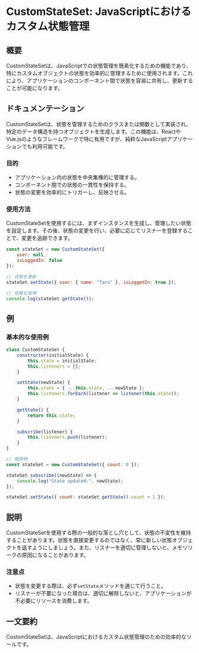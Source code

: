 <!--
Meta Description: # CustomStateSet: JavaScriptにおけるカスタム状態管理 ## 概要 CustomStateSetは、JavaScriptでの状態管理を簡素化するための機能であり、特にカスタムオブジェクトの状態を効率的に管理するために使用されます。これにより、アプリケーションのコンポーネント...
Meta Keywords: stateset, state, customstateset, setstate, newstate
-->

# CustomStateSet: JavaScriptにおけるカスタム状態管理

## 概要
CustomStateSetは、JavaScriptでの状態管理を簡素化するための機能であり、特にカスタムオブジェクトの状態を効率的に管理するために使用されます。これにより、アプリケーションのコンポーネント間で状態を容易に共有し、更新することが可能になります。

## ドキュメンテーション
CustomStateSetは、状態を管理するためのクラスまたは関数として実装され、特定のデータ構造を持つオブジェクトを生成します。この機能は、ReactやVue.jsのようなフレームワークで特に有用ですが、純粋なJavaScriptアプリケーションでも利用可能です。

### 目的
- アプリケーション内の状態を中央集権的に管理する。
- コンポーネント間での状態の一貫性を保持する。
- 状態の変更を効率的にトリガーし、反映させる。

### 使用方法
CustomStateSetを使用するには、まずインスタンスを生成し、管理したい状態を設定します。その後、状態の変更を行い、必要に応じてリスナーを登録することで、変更を追跡できます。

```javascript
const stateSet = new CustomStateSet({
    user: null,
    isLoggedIn: false
});

// 状態を更新
stateSet.setState({ user: { name: "Taro" }, isLoggedIn: true });

// 状態を取得
console.log(stateSet.getState());
```

## 例
### 基本的な使用例

```javascript
class CustomStateSet {
    constructor(initialState) {
        this.state = initialState;
        this.listeners = [];
    }

    setState(newState) {
        this.state = { ...this.state, ...newState };
        this.listeners.forEach(listener => listener(this.state));
    }

    getState() {
        return this.state;
    }

    subscribe(listener) {
        this.listeners.push(listener);
    }
}

// 使用例
const stateSet = new CustomStateSet({ count: 0 });

stateSet.subscribe((newState) => {
    console.log("State updated:", newState);
});

stateSet.setState({ count: stateSet.getState().count + 1 });
```

## 説明
CustomStateSetを使用する際の一般的な落とし穴として、状態の不変性を維持することがあります。状態を直接変更するのではなく、常に新しい状態オブジェクトを返すようにしましょう。また、リスナーを適切に管理しないと、メモリリークの原因になることがあります。

### 注意点
- 状態を変更する際は、必ず`setState`メソッドを通じて行うこと。
- リスナーが不要になった場合は、適切に解除しないと、アプリケーションが不必要にリソースを消費します。

## 一文要約
CustomStateSetは、JavaScriptにおけるカスタム状態管理のための効率的なツールです。